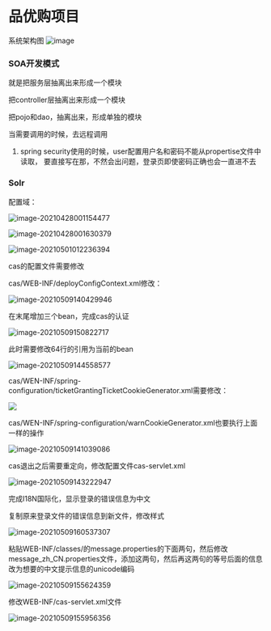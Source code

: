 

# 品优购项目
系统架构图
![image](https://user-images.githubusercontent.com/75490362/117753589-50a1bb80-b24b-11eb-9a43-65efc9138490.png)


### SOA开发模式

就是把服务层抽离出来形成一个模块

把controller层抽离出来形成一个模块

把pojo和dao，抽离出来，形成单独的模块

当需要调用的时候，去远程调用

1. spring security使用的时候，user配置用户名和密码不能从propertise文件中读取，
    要直接写在那，不然会出问题，登录页即使密码正确也会一直进不去

### Solr

配置域：

![image-20210428001154477](C:\Users\17314\AppData\Roaming\Typora\typora-user-images\image-20210428001154477.png)

![image-20210428001630379](C:\Users\17314\AppData\Roaming\Typora\typora-user-images\image-20210428001630379.png)

![image-20210501012236394](C:\Users\17314\AppData\Roaming\Typora\typora-user-images\image-20210501012236394.png)



cas的配置文件需要修改

cas/WEB-INF/deployConfigContext.xml修改：



![image-20210509140429946](C:\Users\17314\AppData\Roaming\Typora\typora-user-images\image-20210509140429946.png)

在末尾增加三个bean，完成cas的认证

![image-20210509150822717](C:\Users\17314\AppData\Roaming\Typora\typora-user-images\image-20210509150822717.png)

此时需要修改64行的引用为当前的bean

![image-20210509144558577](C:\Users\17314\AppData\Roaming\Typora\typora-user-images\image-20210509144558577.png)

cas/WEN-INF/spring-configuration/ticketGrantingTicketCookieGenerator.xml需要修改：

![](C:\Users\17314\AppData\Roaming\Typora\typora-user-images\image-20210509140905895.png)

cas/WEN-INF/spring-configuration/warnCookieGenerator.xml也要执行上面一样的操作

![image-20210509141039086](C:\Users\17314\AppData\Roaming\Typora\typora-user-images\image-20210509141039086.png)

cas退出之后需要重定向，修改配置文件cas-servlet.xml

![image-20210509143222947](C:\Users\17314\AppData\Roaming\Typora\typora-user-images\image-20210509143222947.png)

完成I18N国际化，显示登录的错误信息为中文

复制原来登录文件的错误信息到新文件，修改样式

![image-20210509160537307](C:\Users\17314\AppData\Roaming\Typora\typora-user-images\image-20210509160537307.png)

粘贴WEB-INF/classes/的message.properties的下面两句，然后修改message_zh_CN.properties文件，添加这两句，然后再这两句的等号后面的信息改为想要的中文提示信息的unicode编码

![image-20210509155624359](C:\Users\17314\AppData\Roaming\Typora\typora-user-images\image-20210509155624359.png)

修改WEB-INF/cas-servlet.xml文件

![image-20210509155956356](C:\Users\17314\AppData\Roaming\Typora\typora-user-images\image-20210509155956356.png)

